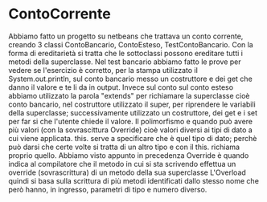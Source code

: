 # ContoCorrente
Abbiamo fatto un progetto su netbeans che trattava un conto corrente, creando 3 classi ContoBancario, ContoEsteso, TestContoBancario.
Con la forma di ereditarietà si tratta che le sottoclassi possono ereditare tutti i metodi della superclasse.
Nel test bancario abbiamo fatto le prove per vedere se l'esercizio è corretto, per la stampa utilizzato il System.out.println, sul conto bancario messo un costruttore e dei get che danno il valore e te li da in output.
Invece sul conto sul conto esteso abbiamo utilizzato la parola "extends" per richiamare la superclasse cioè conto bancario,  nel costruttore utilizzato il super, per riprendere le variabili della superclasse; successivamente utilizzato un costruttore, dei get e i set per far si che l'utente chiede il valore.
Il polimorfismo e quando può avere più valori (con la sovrascittura Override) cioè valori diversi ai tipi di dato a cui viene applicata.
this. serve a specificare che è quel tipo di dato; perchè può darsi che certe volte si tratta di un altro tipo e con il this. richiama proprio quello.
Abbiamo visto appunto in precedenza Override è quando indica al compilatore che il metodo in cui si sta scrivendo effettua un override (sovrascrittura) di un metodo della sua superclasse
L'Overload quindi si basa sulla scrittura di più metodi identificati dallo stesso nome che però hanno, in ingresso, parametri di tipo e numero diverso.
